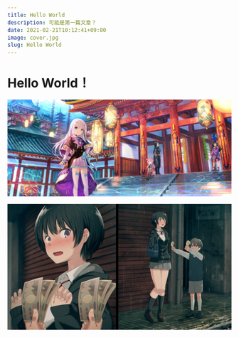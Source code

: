 ```yaml
---
title: Hello World
description: 可能是第一篇文章？
date: 2021-02-21T10:12:41+09:00
image: cover.jpg
slug: Hello World
---
```


# Hello World！  
![图](1.jpg)   

![图](2.jpg)